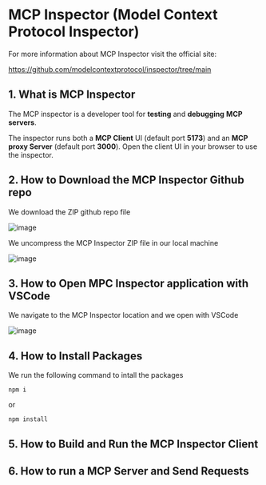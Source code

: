 # MCP Inspector (Model Context  Protocol Inspector)

For more information about MCP Inspector visit the official site:

https://github.com/modelcontextprotocol/inspector/tree/main

## 1. What is MCP Inspector

The MCP inspector is a developer tool for **testing** and **debugging** **MCP servers**.

The inspector runs both a **MCP Client** UI (default port **5173**) and an **MCP proxy Server** (default port **3000**). Open the client UI in your browser to use the inspector. 

## 2. How to Download the MCP Inspector Github repo

We download the ZIP github repo file

![image](https://github.com/user-attachments/assets/450b8744-7d29-40ee-97af-8dc8860fe623)

We uncompress the MCP Inspector ZIP file in our local machine

![image](https://github.com/user-attachments/assets/34de8f27-4077-4112-b673-d35be49470ca)

## 3. How to Open MPC Inspector application with VSCode

We navigate to the MCP Inspector location and we open with VSCode

![image](https://github.com/user-attachments/assets/b60b75b9-73ba-45c2-a322-98ce8945b4cf)

## 4. How to Install Packages 

We run the following command to intall the packages

```
npm i 
```

or 

```
npm install
```



## 5. How to Build and Run the MCP Inspector Client



## 6. How to run a MCP Server and Send Requests


